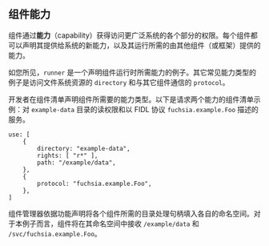 <!-- ## Component capabilities -->
## 组件能力

<!-- Components obtain privileges to access various parts of the wider system
through **capabilities**. Each component can declare new capabilities that
they offer to the system and capabilities provided by other components
(or the framework) that they require to function. -->
组件通过**能力**（capability）获得访问更广泛系统的各个部分的权限。每个组件都可以声明其提供给系统的新能力，以及其运行所需的由其他组件（或框架）提供的能力。

<!-- As you just saw, `runner` is an example of a capability declaring the runtime
used by the component. Other examples of common capability types are
`directory` to access filesystem resources and `protocol` for communicating
with other components. -->
如您所见，`runner` 是一个声明组件运行时所需能力的例子。其它常见能力类型的例子是访问文件系统资源的 `directory` 和与其它组件通信的 `protocol`。

<!-- Developers declare the capability types required by the component using the
component manifest. Below is an example of a component manifest requesting
two capabilities: read access to an `example-data` directory and a service
described by the `fuchsia.example.Foo` FIDL protocol. -->
开发者在组件清单声明组件所需要的能力类型。以下是请求两个能力的组件清单示例：对 `example-data` 目录的读权限和以 FIDL 协议 `fuchsia.example.Foo` 描述的服务。

```json5
use: [
    {
        directory: "example-data",
        rights: [ "r*" ],
        path: "/example/data",
    },
    {
        protocol: "fuchsia.example.Foo",
    },
]
```

<!-- Component manager uses the capability declarations to populate each component's
namespace with the necessary directory handles. For this example, the component
would receive `/example/data` and `/svc/fuchsia.example.Foo` in their namespace. -->
组件管理器依据功能声明将各个组件所需的目录处理句柄填入各自的命名空间。对于本例子而言，组件将在其命名空间中接收 `/example/data` 和 `/svc/fuchsia.example.Foo`。
